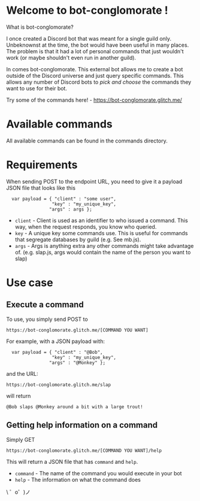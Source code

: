 Welcome to bot-conglomorate !
=================
What is bot-conglomorate? 

I once created a Discord bot that was meant for a single guild only. Unbeknownst at the time, the bot would have been useful in many places. 
The problem is that it had a lot of personal commands that just wouldn't work (or maybe shouldn't even run in another guild). 

In comes bot-conglomorate. This external bot allows me to create a bot outside of the Discord universe and just query specific commands. 
This allows any number of Discord bots to *pick and choose* the commands they want to use for their bot.

Try some of the commands here! - https://bot-conglomorate.glitch.me/

Available commands
=================
All available commands can be found in the commands directory.

Requirements
=================
When sending POST to the endpoint URL, you need to give it a payload JSON file that looks like this

```
  var payload = { "client" : "some user",
                 "key" : "my_unique_key",
                "args" : args };
```

* `client` - Client is used as an identifier to who issued a command. This way, when the request responds, you know who queried.
* `key`    - A unique key some commands use. This is useful for commands that segregate databases by guild (e.g. See mb.js).
* `args`   - Args is anything extra any other commands might take advantage of. (e.g. slap.js, args would contain the name of the person you want to slap)


Use case
==================

## Execute a command
To use, you simply send POST to 

`https://bot-conglomorate.glitch.me/[COMMAND YOU WANT]`

For example, with a JSON payload with:

```
  var payload = { "client" : "@Bob",
                 "key" : "my_unique_key",
                "args" : "@Monkey" };
```

and the URL:

`https://bot-conglomorate.glitch.me/slap`

will return

`@Bob slaps @Monkey around a bit with a large trout!`

## Getting help information on a command
Simply GET 

`https://bot-conglomorate.glitch.me/[COMMAND YOU WANT]/help`

This will return a JSON file that has `command` and `help`.

* `command` - The name of the command you would execute in your bot
* `help`    - The information on what the command does




\ ゜o゜)ノ
